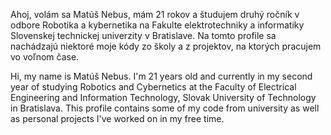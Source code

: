 Ahoj, volám sa Matúš Nebus, mám 21 rokov a študujem druhý ročník v odbore Robotika a kybernetika na Fakulte elektrotechniky a informatiky Slovenskej technickej univerzity v Bratislave.
Na tomto profile sa nachádzajú niektoré moje kódy zo školy a z projektov, na ktorých pracujem vo voľnom čase.

Hi, my name is Matúš Nebus. I'm 21 years old and currently in my second year of studying Robotics and Cybernetics at the Faculty of Electrical Engineering and Information Technology, Slovak University of Technology in Bratislava.
This profile contains some of my code from university as well as personal projects I've worked on in my free time.
